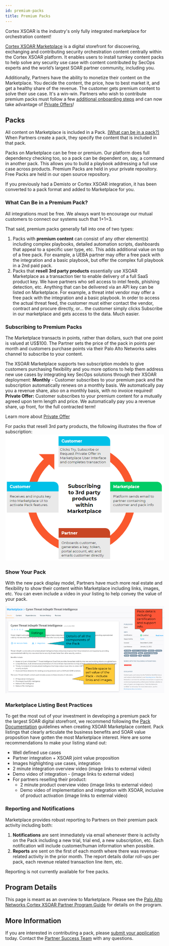 ```yaml
---
id: premium-packs 
title: Premium Packs 
---
```


Cortex XSOAR is the industry's only fully integrated marketplace for orchestration content!

[Cortex XSOAR Marketplace](https://xsoar-pan-dev--pull-request-897-12bgy2h2.web.app/marketplace) is a digital storefront for discovering, exchanging and contributing security orchestration content centrally within the Cortex XSOAR platform. It enables users to install turnkey content packs to help solve any security use case with content contributed by SecOps experts and the world’s largest SOAR partner community, including you.

Additionally, Partners have the ability to monetize their content on the Marketplace. You decide the content, the price, how to best market it, and get a healthy share of the revenue. The customer gets premium content to solve their use case. It's a win-win. Partners who wish to contribute premium packs must follow a few [additional onboarding steps](https://xsoar.pan.dev/docs/partners/premium-packs-process) and can now take advantage of [Private Offers](https://xsoar.pan.dev/docs/partners/private-offer)! 

## Packs

All content on Marketplace is included in a Pack. [(What can be in a pack?)](https://xsoar.pan.dev/docs/packs/packs-format#directories) When Partners create a pack, they specify the content that is included in that pack.

Packs on Marketplace can be free or premium. Our platform does full dependency checking too, so a pack can be dependent on, say, a command in another pack. This allows you to build a playbook addressing a full use case across products. Premium Packs are held in your private repository. Free Packs are held in our open source repository.

If you previously had a Demisto or Cortex XSOAR integration, it has been converted to a pack format and added to Marketplace for you.

### What Can Be in a Premium Pack?

All integrations must be free. We always want to encourage our mutual customers to connect our systems such that 1+1=3.

That said, premium packs generally fall into one of two types:

1. Packs with **premium content** can consist of any other element(s) including complex playbooks, detailed automation scripts, dashboards that appeal to a specific user type, etc. This adds additional value on top of a free pack. For example, a UEBA partner may offer a free pack with the integration and a basic playbook, but offer the complex full playbook in a 2nd paid pack.
2. Packs that **resell 3rd party products** essentially use XSOAR Marketplace as a transaction tier to enable delivery of a full SaaS product key. We have partners who sell access to intel feeds, phishing detection, etc. Anything that can be delivered via an API key can be listed on Marketplace. For example, a threat intel vendor may offer a free pack with the integration and a basic playbook. In order to access the actual threat feed, the customer must either contact the vendor, contract and procure directly, or... the customer simply clicks Subscribe in our marketplace and gets access to the data. Much easier.

### Subscribing to Premium Packs

The Marketplace transacts in points, rather than dollars, such that one point is valued at US$100. The Partner sets the price of the pack in points per month and customers purchase points via their Palo Alto Networks sales channel to subscribe to your content. 

The XSOAR Marketplace supports two subscription models to give customers purchasing flexibility and you more options to help them address new use cases by integrating key SecOps solutions through their XSOAR deployment: 
**Monthly** - Customer subscribes to your premium pack and the subscription automatically renews on a monthly basis.  We automatically pay you a revenue share, also on a monthly basis, with no invoice required!
**Private Offer:** Customer subscribes to your premium content for a mutually agreed upon term length and price. We automatically pay you a revenue share, up front, for the full contracted term!  

Learn more about [Private Offer](https://xsoar.pan.dev/docs/partners/private-offer)

For packs that resell 3rd party products, the following illustrates the flow of subscription:
![Subscribingto3rdpartycontent](../doc_imgs/partners/Subscribingto3rdpartycontent.png)


### Show Your Pack

With the new pack display model, Partners have much more real estate and flexibility to show their content within Marketplace including links, images, etc. You can even include a video in your listing to help convey the value of your pack.

![pack example cyren](../doc_imgs/partners/packexample_cyren.png)

### Marketplace Listing Best Practices

To get the most out of your investment in developing a premium pack for the largest SOAR digital storefront, we recommend following the [Pack Documentation](https://xsoar.pan.dev/docs/documentation/pack-docs) guidelines when creating XSOAR  Marketplace content. Pack listings that clearly articulate the business benefits and SOAR value proposition have gotten the most Marketplace interest. Here are some recommendations to make your listing stand out:
* Well defined use cases
* Partner integration + XSOAR joint value proposition
* Images highlighting use cases, integration
* 2 minute integration overview video (image links to external video)
* Demo video of integration - (image links to external video)
* For partners reselling their product:
  * 2 minute product overview video (image links to external video)
  * Demo video of implementation and integration with XSOAR, inclusive of product activation (image links to external video)

### Reporting and Notifications

Marketplace provides robust reporting to Partners on their premium pack activity including both:

1. **Notifications** are sent immediately via email whenever there is activity on the Pack including a new trial, trial end, a new subscription, etc. Each notification will include customer/human information when possible.
1. **Reports** are sent on the first of each month where there was revenue-related activity in the prior month. The report details dollar roll-ups per pack, each revenue related transaction line item, etc. 

Reporting is not currently available for free packs.

## Program Details

This page is meant as an overview to Marketplace. Please see the [Palo Alto Networks Cortex XSOAR Partner Program Guide](https://xsoar.pan.dev/program-guide) for details on the program. 

## More Information

If you are interested in contributing a pack, please [submit your application](https://start.paloaltonetworks.com/become-a-technology-partner) today. Contact the [Partner Success Team](mailto:soar.alliances@paloaltonetworks.com) with any questions.  

